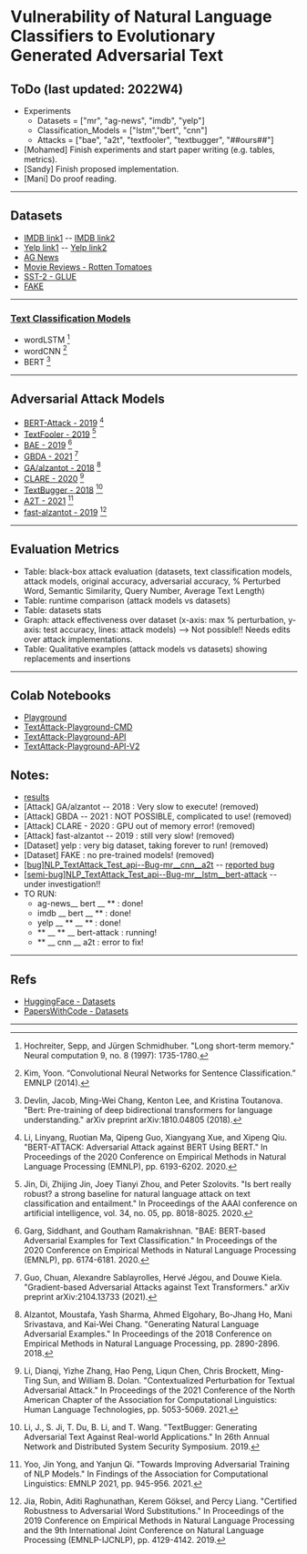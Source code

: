 # Vulnerability of Natural Language Classifiers to Evolutionary Generated Adversarial Text

## ToDo (last updated: 2022W4)
- Experiments
  - Datasets = ["mr", "ag-news", "imdb", "yelp"]
  - Classification_Models = ["lstm","bert", "cnn"]
  - Attacks = ["bae", "a2t", "textfooler", "textbugger", "##ours##"]
- [Mohamed] Finish experiments and start paper writing (e.g. tables, metrics).
- [Sandy] Finish proposed implementation.
- [Mani] Do proof reading.
---
## Datasets
- [IMDB link1](https://datasets.imdbws.com) -- [IMDB link2](http://ai.stanford.edu/~amaas/data/sentiment/)
- [Yelp link1](https://www.yelp.com/dataset) -- [Yelp link2](https://www.kaggle.com/yelp-dataset/yelp-dataset)
- [AG News](http://groups.di.unipi.it/~gulli/AG_corpus_of_news_articles.html)
- [Movie Reviews - Rotten Tomatoes](https://www.cs.cornell.edu/people/pabo/movie-review-data/)
- [SST-2 - GLUE](https://gluebenchmark.com)
- [FAKE](https://www.kaggle.com/c/fake-news/data)
---
### [Text Classification Models](https://textattack.readthedocs.io/en/latest/3recipes/models.html)
- wordLSTM [^1]
- wordCNN [^2]
- BERT [^3]
---
## Adversarial Attack Models 
- [BERT-Attack - 2019](https://github.com/LinyangLee/BERT-Attack) [^4]
- [TextFooler - 2019](https://github.com/jind11/TextFooler) [^5]
- [BAE - 2019](https://github.com/QData/TextAttack) [^6]
- [GBDA - 2021](https://github.com/facebookresearch/text-adversarial-attack) [^7] 
- [GA/alzantot - 2018](https://github.com/QData/TextAttack) [^8]
- [CLARE - 2020](https://github.com/QData/TextAttack) [^9]
- [TextBugger - 2018](https://github.com/QData/TextAttack) [^10]
- [A2T - 2021](https://github.com/QData/TextAttack) [^11]
- [fast-alzantot - 2019](https://github.com/QData/TextAttack) [^12]
---
## Evaluation Metrics
- Table: black-box attack evaluation (datasets, text classification models, attack models, original accuracy, adversarial accuracy, % Perturbed Word, Semantic Similarity, Query Number, Average Text Length)
- Table: runtime comparison (attack models vs datasets)
- Table: datasets stats
- Graph: attack effectiveness over dataset (x-axis: max % perturbation, y-axis: test accuracy, lines: attack models) --> Not possible!! Needs edits over attack implementations.
- Table: Qualitative examples (attack models vs datasets) showing replacements and insertions
---
## Colab Notebooks
- [Playground](https://colab.research.google.com/drive/1Hs_E6F0_h5AYhUj3o5wNI5LeF5Ashk8p?usp=sharing)
- [TextAttack-Playground-CMD](https://colab.research.google.com/drive/1rRdiD5oQy_ohHrIDF4Nsal7Fdom-Q2D-?usp=sharing)
- [TextAttack-Playground-API](https://colab.research.google.com/drive/1uU4xYNGfpvv-H2eirRr9U67GYTkMoBnm?usp=sharing)
- [TextAttack-Playground-API-V2](https://colab.research.google.com/drive/1seoSdC419jxFsJotr3m39AIhjDuV21co?usp=sharing)

## Notes:
- [results](https://drive.google.com/drive/folders/1jnI7Tqe-zkJEIScX-vYyj-c2bGGpx5FZ?usp=sharing)
- [Attack] GA/alzantot -- 2018 : Very slow to execute! (removed)
- [Attack] GBDA -- 2021 : NOT POSSIBLE, complicated to use! (removed)
- [Attack] CLARE - 2020 : GPU out of memory error! (removed)
- [Attack] fast-alzantot -- 2019 : still very slow! (removed)
- [Dataset] yelp : very big dataset, taking forever to run! (removed)
- [Dataset] FAKE : no pre-trained models! (removed)
- [[bug]NLP_TextAttack_Test_api--Bug-mr__cnn__a2t](https://colab.research.google.com/drive/10pV0ArRPIG0DjmgPjIXZhldCLRAciYbP?usp=sharing) -- [reported bug](https://github.com/QData/TextAttack/issues/601)
- [[semi-bug]NLP_TextAttack_Test_api--Bug-mr__lstm__bert-attack](https://colab.research.google.com/drive/1Efk4dp9gHrtvTkSIv_KxY8l6J808BCx1?usp=sharing) -- under investigation!!
- TO RUN:
  -  ag-news__ bert __ ** : done!
  -  imdb __ bert __ ** : done!
  -  yelp __ ** __ ** : done!
  -  ** __ ** __ bert-attack : running!
  -  ** __ cnn __ a2t : error to fix!

---
## Refs
- [HuggingFace - Datasets](https://huggingface.co/datasets)
- [PapersWithCode - Datasets](https://paperswithcode.com/task/text-classification)

---

[^1]: Hochreiter, Sepp, and Jürgen Schmidhuber. "Long short-term memory." Neural computation 9, no. 8 (1997): 1735-1780.
[^2]: Kim, Yoon. “Convolutional Neural Networks for Sentence Classification.” EMNLP (2014).
[^3]: Devlin, Jacob, Ming-Wei Chang, Kenton Lee, and Kristina Toutanova. "Bert: Pre-training of deep bidirectional transformers for language understanding." arXiv preprint arXiv:1810.04805 (2018). 
[^4]: Li, Linyang, Ruotian Ma, Qipeng Guo, Xiangyang Xue, and Xipeng Qiu. "BERT-ATTACK: Adversarial Attack against BERT Using BERT." In Proceedings of the 2020 Conference on Empirical Methods in Natural Language Processing (EMNLP), pp. 6193-6202. 2020.
[^5]: Jin, Di, Zhijing Jin, Joey Tianyi Zhou, and Peter Szolovits. "Is bert really robust? a strong baseline for natural language attack on text classification and entailment." In Proceedings of the AAAI conference on artificial intelligence, vol. 34, no. 05, pp. 8018-8025. 2020.
[^6]: Garg, Siddhant, and Goutham Ramakrishnan. "BAE: BERT-based Adversarial Examples for Text Classification." In Proceedings of the 2020 Conference on Empirical Methods in Natural Language Processing (EMNLP), pp. 6174-6181. 2020.
[^7]: Guo, Chuan, Alexandre Sablayrolles, Hervé Jégou, and Douwe Kiela. "Gradient-based Adversarial Attacks against Text Transformers." arXiv preprint arXiv:2104.13733 (2021).
[^8]: Alzantot, Moustafa, Yash Sharma, Ahmed Elgohary, Bo-Jhang Ho, Mani Srivastava, and Kai-Wei Chang. "Generating Natural Language Adversarial Examples." In Proceedings of the 2018 Conference on Empirical Methods in Natural Language Processing, pp. 2890-2896. 2018.
[^9]: Li, Dianqi, Yizhe Zhang, Hao Peng, Liqun Chen, Chris Brockett, Ming-Ting Sun, and William B. Dolan. "Contextualized Perturbation for Textual Adversarial Attack." In Proceedings of the 2021 Conference of the North American Chapter of the Association for Computational Linguistics: Human Language Technologies, pp. 5053-5069. 2021.
[^10]: Li, J., S. Ji, T. Du, B. Li, and T. Wang. "TextBugger: Generating Adversarial Text Against Real-world Applications." In 26th Annual Network and Distributed System Security Symposium. 2019.
[^11]: Yoo, Jin Yong, and Yanjun Qi. "Towards Improving Adversarial Training of NLP Models." In Findings of the Association for Computational Linguistics: EMNLP 2021, pp. 945-956. 2021.
[^12]: Jia, Robin, Aditi Raghunathan, Kerem Göksel, and Percy Liang. "Certified Robustness to Adversarial Word Substitutions." In Proceedings of the 2019 Conference on Empirical Methods in Natural Language Processing and the 9th International Joint Conference on Natural Language Processing (EMNLP-IJCNLP), pp. 4129-4142. 2019.
